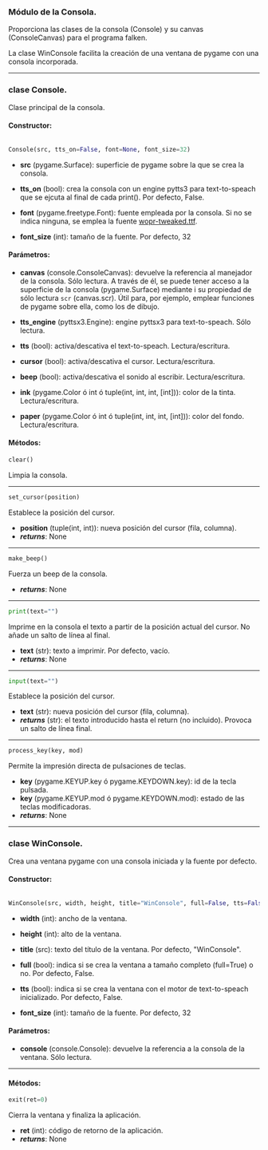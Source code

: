 
### Módulo de la Consola.

Proporciona las clases de la consola (Console) y su canvas (ConsoleCanvas) para el programa falken.

La clase WinConsole facilita la creación de una ventana de pygame con una consola incorporada.

---

### clase Console.

Clase principal de la consola.

#### Constructor:

```python

Console(src, tts_on=False, font=None, font_size=32)
```

- **src** (pygame.Surface): superficie de pygame sobre la que se crea la consola.

- **tts_on** (bool): crea la consola con un engine pytts3 para text-to-speach que
        se ejcuta al final de cada print(). Por defecto, False.

- **font** (pygame.freetype.Font): fuente empleada por la consola. Si no se indica
        ninguna, se emplea la fuente [wopr-tweaked.ttf](https://fontstruct.com/fontstructions/show/1854233/wopr-terminal-1).

- **font_size** (int): tamaño de la fuente. Por defecto, 32


#### Parámetros:

- **canvas** (console.ConsoleCanvas): devuelve la referencia al manejador de la consola. Sólo lectura.
         A través de él, se puede tener acceso a la superficie de la consola (pygame.Surface) mediante i
         su propiedad de sólo lectura ```scr``` (canvas.scr). 
         Útil para, por ejemplo, emplear funciones de pygame sobre ella, como los de dibujo.

- **tts\_engine** (pyttsx3.Engine): engine pyttsx3 para text-to-speach. Sólo lectura.

- **tts** (bool): activa/descativa el text-to-speach. Lectura/escritura.

- **cursor** (bool): activa/descativa el cursor. Lectura/escritura.

- **beep** (bool): activa/descativa el sonido al escribir. Lectura/escritura.

- **ink** (pygame.Color ó int ó tuple(int, int, int, [int])): color de la tinta. Lectura/escritura.

- **paper** (pygame.Color ó int ó tuple(int, int, int, [int])): color del fondo. Lectura/escritura.


#### Métodos:

```python
clear() 
```
Limpia la consola.  

---

```python
set_cursor(position) 
```
Establece la posición del cursor.

- **position** (tuple(int, int)): nueva posición del cursor (fila, columna).
- **_returns_**: None

---

```python
make_beep() 
```
Fuerza un beep de la consola.

- **_returns_**: None

---

```python
print(text="") 
```
Imprime en la consola el texto a partir de la posición actual del cursor. No
añade un salto de línea al final.

- **text** (str): texto a imprimir. Por defecto, vacío.
- **_returns_**: None

---

```python
input(text="") 
```
Establece la posición del cursor.

- **text** (str): nueva posición del cursor (fila, columna).
- **_returns_** (str): el texto introducido hasta el return (no incluido).
  Provoca un salto de línea final.

---

```python
process_key(key, mod) 
```
Permite la impresión directa de pulsaciones de teclas. 

- **key** (pygame.KEYUP.key ó pygame.KEYDOWN.key): id de la tecla pulsada.
- **key** (pygame.KEYUP.mod ó pygame.KEYDOWN.mod): estado de las teclas
  modificadoras.
- **_returns_**: None

---

### clase WinConsole.

Crea una ventana pygame con una consola iniciada y la fuente por defecto.

#### Constructor:

```python

WinConsole(src, width, height, title="WinConsole", full=False, tts=False, font_size=32)
```

- **width** (int): ancho de la ventana.

- **height** (int): alto de la ventana.

- **title** (src): texto del título de la ventana. Por defecto, "WinConsole".

- **full** (bool): indica si se crea la ventana a tamaño completo (full=True) o no. Por defecto, False.

- **tts** (bool): indica si se crea la ventana con el motor de text-to-speach inicializado. Por defecto, False.

- **font_size** (int): tamaño de la fuente. Por defecto, 32


#### Parámetros:

- **console** (console.Console): devuelve la referencia a la consola de la ventana. Sólo lectura.

---

#### Métodos:

```python
exit(ret=0) 
```
Cierra la ventana y finaliza la aplicación.  

- **ret** (int): código de retorno de la aplicación.
- **_returns_**: None


